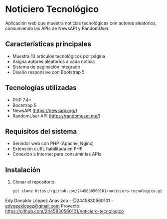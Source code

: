 # Noticiero Tecnológico

Aplicación web que muestra noticias tecnológicas con autores aleatorios, consumiendo las APIs de NewsAPI y RandomUser.

## Características principales

- Muestra 10 artículos tecnológicos por página
- Asigna autores aleatorios a cada noticia
- Sistema de paginación integrado
- Diseño responsive con Bootstrap 5

## Tecnologías utilizadas

- PHP 7.4+
- Bootstrap 5
- NewsAPI (https://newsapi.org/)
- RandomUser API (https://randomuser.me/)

## Requisitos del sistema

- Servidor web con PHP (Apache, Nginx)
- Extensión cURL habilitada en PHP
- Conexión a Internet para consumir las APIs

## Instalación

1. Clonar el repositorio:
   ```bash
   git clone https://github.com/2445830560101/noticiero-tecnologico.git
   ```


 Edy Donaldo Lóppez Anavizca - @2445830560101 - edygeeklopez@gmail.com 
 Proyecto: https://github.com/2445830560101/noticiero-tecnologico
 
 
